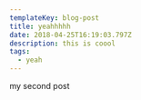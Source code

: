 ```yaml
---
templateKey: blog-post
title: yeahhhhh
date: 2018-04-25T16:19:03.797Z
description: this is coool
tags:
  - yeah
---
```

my second post
